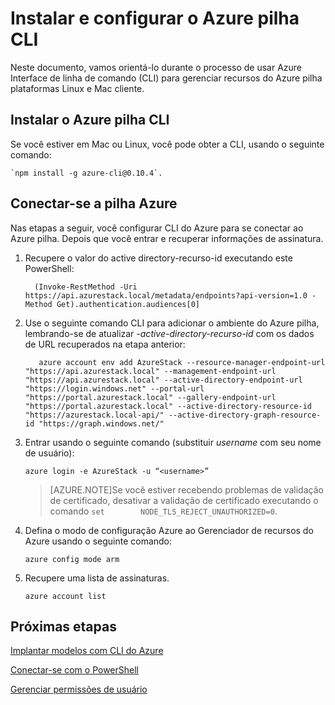 <properties
    pageTitle="Conectar-se a pilha Azure com CLI | Microsoft Azure"
    description="Saiba como usar a interface de linha entre plataformas (CLI) para gerenciar e implantar recursos na pilha do Azure"
    services="azure-stack"
    documentationCenter=""
    authors="HeathL17"
    manager="byronr"
    editor=""/>

<tags
    ms.service="azure-stack"
    ms.workload="na"
    ms.tgt_pltfrm="na"
    ms.devlang="na"
    ms.topic="article"
    ms.date="10/19/2016"
    ms.author="helaw"/>

# <a name="install-and-configure-azure-stack-cli"></a>Instalar e configurar o Azure pilha CLI

Neste documento, vamos orientá-lo durante o processo de usar Azure Interface de linha de comando (CLI) para gerenciar recursos do Azure pilha plataformas Linux e Mac cliente.  

## <a name="install-azure-stack-cli"></a>Instalar o Azure pilha CLI

Se você estiver em Mac ou Linux, você pode obter a CLI, usando o seguinte comando:
  
    `npm install -g azure-cli@0.10.4`.


## <a name="connect-to-azure-stack"></a>Conectar-se a pilha Azure
Nas etapas a seguir, você configurar CLI do Azure para se conectar ao Azure pilha. Depois que você entrar e recuperar informações de assinatura.

1.  Recupere o valor do active directory-recurso-id executando este PowerShell:
        
          (Invoke-RestMethod -Uri https://api.azurestack.local/metadata/endpoints?api-version=1.0 -Method Get).authentication.audiences[0]

2.  Use o seguinte comando CLI para adicionar o ambiente do Azure pilha, lembrando-se de atualizar *-active-directory-recurso-id* com os dados de URL recuperados na etapa anterior:

           azure account env add AzureStack --resource-manager-endpoint-url "https://api.azurestack.local" --management-endpoint-url "https://api.azurestack.local" --active-directory-endpoint-url  "https://login.windows.net" --portal-url "https://portal.azurestack.local" --gallery-endpoint-url "https://portal.azurestack.local" --active-directory-resource-id "https://azurestack.local-api/" --active-directory-graph-resource-id "https://graph.windows.net/"

3.  Entrar usando o seguinte comando (substituir *username* com seu nome de usuário):

        azure login -e AzureStack -u “<username>”

    >[AZURE.NOTE]Se você estiver recebendo problemas de validação de certificado, desativar a validação de certificado executando o comando `set        NODE_TLS_REJECT_UNAUTHORIZED=0`.

4.  Defina o modo de configuração Azure ao Gerenciador de recursos do Azure usando o seguinte comando:

        azure config mode arm

5.  Recupere uma lista de assinaturas.

        azure account list     

## <a name="next-steps"></a>Próximas etapas

[Implantar modelos com CLI do Azure](azure-stack-deploy-template-command-line.md)

[Conectar-se com o PowerShell](azure-stack-connect-powershell.md)

[Gerenciar permissões de usuário](azure-stack-manage-permissions.md)
